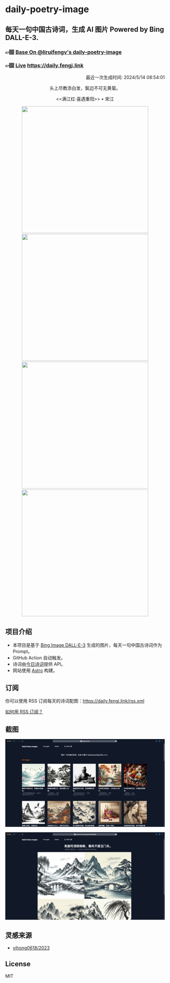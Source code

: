 
# daily-poetry-image

## 每天一句中国古诗词，生成 AI 图片 Powered by Bing DALL-E-3.

### 👉🏽 [Base On @liruifengv's daily-poetry-image](https://github.com/liruifengv/daily-poetry-image)

### 👉🏽 [Live](https://daily.fengj.link) https://daily.fengj.link

<p align="right">
  最近一次生成时间: 2024/5/14 08:54:01
</p>
<p align="center">
头上尽教添白发，鬓边不可无黄菊。
</p>
<p align="center">
<<满江红·喜遇重阳>> • 宋江
</p>
<p align="center">
<img src="https://tse3.mm.bing.net/th/id/OIG2.SxO39lvITUNDkt1d3XXD" height="400" width="400" />
<img src="https://tse4.mm.bing.net/th/id/OIG2.nBNJYMrVkYBGvgVQHDEt" height="400" width="400" />
<img src="https://tse3.mm.bing.net/th/id/OIG2..S3ptaWmCREWAYlFjqc3" height="400" width="400" />
<img src="https://tse2.mm.bing.net/th/id/OIG2.ysILEkAY85P.b2YnHaXp" height="400" width="400" />
</p>

## 项目介绍

-   本项目是基于 [Bing Image DALL-E-3](https://www.bing.com/images/create) 生成的图片，每天一句中国古诗词作为 Prompt。
-   GitHub Action 自动触发。
-   诗词由[今日诗词](https://www.jinrishici.com/)提供 API。
-   网站使用 [Astro](https://astro.build) 构建。

## 订阅

你可以使用 RSS 订阅每天的诗词配图：https://daily.fengj.link/rss.xml

[如何用 RSS 订阅？](https://zhuanlan.zhihu.com/p/55026716)

## 截图

![图片列表](./screenshots/Snipaste_2023-12-28_21-00-26.png)

![图片详情](./screenshots/Snipaste_2023-12-28_21-00-53.png)

## 灵感来源

-   [yihong0618/2023](https://github.com/yihong0618/2023)

## License

MIT
